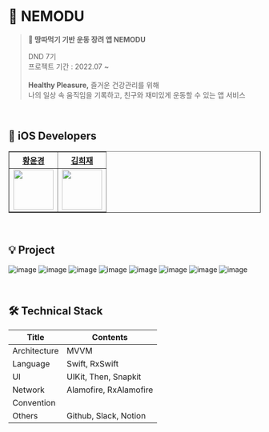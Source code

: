 # 🔷 NEMODU
> **🏃 땅따먹기 기반 운동 장려 앱 NEMODU**  
>
> DND 7기 <br>
> 프로젝트 기간 : 2022.07 ~ <br> <br>
> **Healthy Pleasure,** 즐거운 건강관리를 위해 <br>
> 나의 일상 속 움직임을 기록하고, 친구와 재미있게 운동할 수 있는 앱 서비스
>

<br>

## 📱 iOS Developers
<div align="left">
    <table border="1">
        <th><a href="https://github.com/yunkyung-Hwang">황윤경</a></th>
        <th><a href="https://github.com/iowa329">김희재</a></th>
        <tr>
            <td>
                <img src="https://github.com/yunkyung-Hwang.png" width='80' />
            </td>
            <td>
                <img src="https://github.com/iowa329.png" width='80' />
            </td>
        </tr>
    </table>
</div>

<br>

## 💡 Project
![image](https://user-images.githubusercontent.com/61379671/187164286-b433033d-b3fa-47c3-8b19-569fde7b0d52.png)
![image](https://user-images.githubusercontent.com/61379671/187164368-1424c155-3c87-4615-bf9e-9f78e2738779.png)
![image](https://user-images.githubusercontent.com/61379671/187172827-a8cd80cb-5a00-4214-9d6c-8a7119399634.png)
![image](https://user-images.githubusercontent.com/61379671/187172894-b7f629a9-da6a-4e7a-b080-08adfb32a117.png)
![image](https://user-images.githubusercontent.com/61379671/187172951-748592ad-fe0a-4e83-b35e-54013522eba0.png)
![image](https://user-images.githubusercontent.com/61379671/187173043-dcbd818f-99ad-4b7d-93e7-0593e7c417b1.png)
![image](https://user-images.githubusercontent.com/61379671/187173146-8aa9db0b-4942-4a26-8a59-837fd736ab7a.png)
![image](https://user-images.githubusercontent.com/61379671/187173219-18a44639-dc77-4fc9-b61a-bc23982d0452.png)

<br>

## 🛠 Technical Stack

|Title|Contents
|-----|------------------
Architecture | MVVM
Language | Swift, RxSwift
UI | UIKit, Then, Snapkit
Network | Alamofire, RxAlamofire
Convention | 
Others | Github, Slack, Notion

